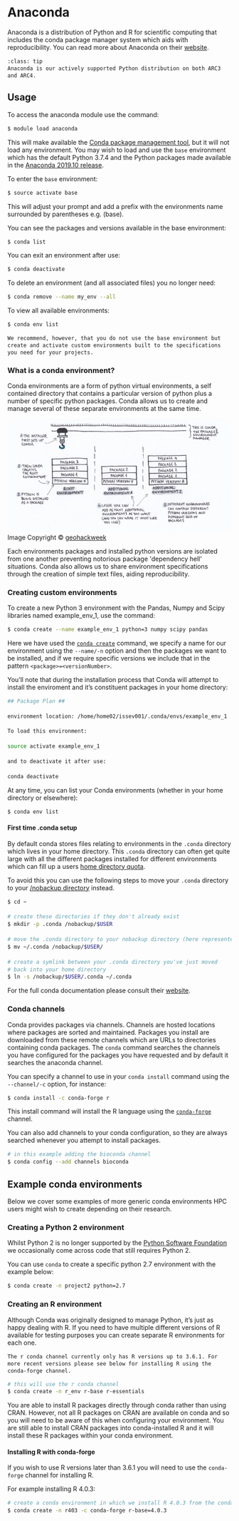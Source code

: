 # Anaconda

Anaconda is a distribution of Python and R for scientific computing that includes the conda package manager system which aids with reproducibility. You can read more about Anaconda on their [website](https://www.anaconda.com/products/individual).

```{admonition} Tip
:class: tip
Anaconda is our actively supported Python distribution on both ARC3 and ARC4.
```

## Usage

To access the anaconda module use the command:

```bash
$ module load anaconda
```

This will make available the [Conda package management tool](https://docs.conda.io/en/latest/), but it will not load any environment. You may wish to load and use the `base` environment which has the default Python 3.7.4 and the Python packages made available in the [Anaconda 2019.10 release](https://docs.anaconda.com/anaconda/reference/release-notes/#anaconda-2019-10-october-15-2019).

To enter the `base` environment:

```bash
$ source activate base
```

This will adjust your prompt and add a prefix with the environments name surrounded by parentheses e.g. (base).

You can see the packages and versions available in the base environment:

```bash
$ conda list
```

You can exit an environment after use:

```bash
$ conda deactivate
```

To delete an environment (and all associated files) you no longer need:

```bash
$ conda remove --name my_env --all
```

To view all available environments:

```bash
$ conda env list
```

```{note}
We recommend, however, that you do not use the base environment but create and activate custom environments built to the specifications you need for your projects.
```

### What is a conda environment?

Conda environments are a form of python virtual environments, a self contained directory that contains a particular version of python plus a number of specific python packages. Conda allows us to create and manage several of these separate environments at the same time.

![Conda environment graphic](../../assets/img/software/compilers/anaconda/conda-env2.jpg)
Image Copyright © [geohackweek](https://geohackweek.github.io/datasharing/01-conda-tutorial/)

Each environments packages and installed python versions are isolated from one another preventing notorious package 'dependency hell' situations. Conda also allows us to share environment specifications through the creation of simple text files, aiding reproducibility.

### Creating custom environments

To create a new Python 3 environment with the Pandas, Numpy and Scipy libraries named example_env_1, use the command:

```bash
$ conda create --name example_env_1 python=3 numpy scipy pandas
```

Here we have used the [`conda create`](https://docs.conda.io/projects/conda/en/latest/commands/create.html) command, we specify a name for our environment using the `--name/-n` option and then the packages we want to be installed, and if we require specific versions we include that in the pattern `<package>=<versionNumber>`.

You’ll note that during the installation process that Conda will attempt to install the enviroment and it’s constituent packages in your home directory:

```bash
## Package Plan ##

environment location: /home/home02/issev001/.conda/envs/example_env_1

To load this environment:

source activate example_env_1

and to deactivate it after use:

conda deactivate
```

At any time, you can list your Conda environments (whether in your home directory or elsewhere):

```bash
$ conda env list
```

#### First time .conda setup

By default conda stores files relating to environments in the `.conda` directory which lives in your home directory. This `.conda` directory can often get quite large with all the different packages installed for different environments which can fill up a users [home directory quota](../../getting_started/nobackup#HOME-directory).

To avoid this you can use the following steps to move your `.conda` directory to your [/nobackup directory](../../getting_started/nobackup) instead.

```bash
$ cd ~

# create these directories if they don't already exist
$ mkdir -p .conda /nobackup/$USER

# move the .conda directory to your nobackup directory (here represented as $USER)
$ mv ~/.conda /nobackup/$USER/

# create a symlink between your .conda directory you've just moved
# back into your home directory
$ ln -s /nobackup/$USER/.conda ~/.conda
```

For the full conda documentation please consult their [website](https://docs.conda.io/projects/conda/en/latest/user-guide/tasks/manage-environments.html).

### Conda channels

Conda provides packages via channels. Channels are hosted locations where packages are sorted and maintained. Packages you install are downloaded from these remote channels which are URLs to directories containing conda packages. The `conda` command searches the channels you have configured for the packages you have requested and by default it searches the anaconda channel.

You can specify a channel to use in your `conda install` command using the `--channel/-c` option, for instance:

```bash
$ conda install -c conda-forge r
```

This install command will install the R language using the [`conda-forge`](https://conda-forge.org/) channel.

You can also add channels to your conda configuration, so they are always searched whenever you attempt to install packages.

```bash
# in this example adding the bioconda channel
$ conda config --add channels bioconda
```

## Example conda environments

Below we cover some examples of more generic conda environments HPC users might wish to create depending on their research.

### Creating a Python 2 environment

Whilst Python 2 is no longer supported by the [Python Software Foundation](https://www.python.org/doc/sunset-python-2/) we occasionally come across code that still requires Python 2.

You can use `conda` to create a specific python 2.7 environment with the example below:

```bash
$ conda create -n project2 python=2.7
```

### Creating an R environment

Although Conda was originally designed to manage Python, it’s just as happy dealing with R. If you need to have multiple different versions of R available for testing purposes you can create separate R environments for each one.

```{note}
The r conda channel currently only has R versions up to 3.6.1. For more recent versions please see below for installing R using the conda-forge channel.
```

```bash
# this will use the r conda channel
$ conda create -n r_env r-base r-essentials
```

You are able to install R packages directly through conda rather than using CRAN. However, not all R packages on CRAN are available on conda and so you will need to be aware of this when configuring your environment. You are still able to install CRAN packages into conda-installed R and it will install these R packages within your conda environment.

#### Installing R with conda-forge

If you wish to use R versions later than 3.6.1 you will need to use the `conda-forge` channel for installing R.

For example installing R 4.0.3:

```bash
# create a conda environment in which we install R 4.0.3 from the conda forge channel
$ conda create -n r403 -c conda-forge r-base=4.0.3
```

